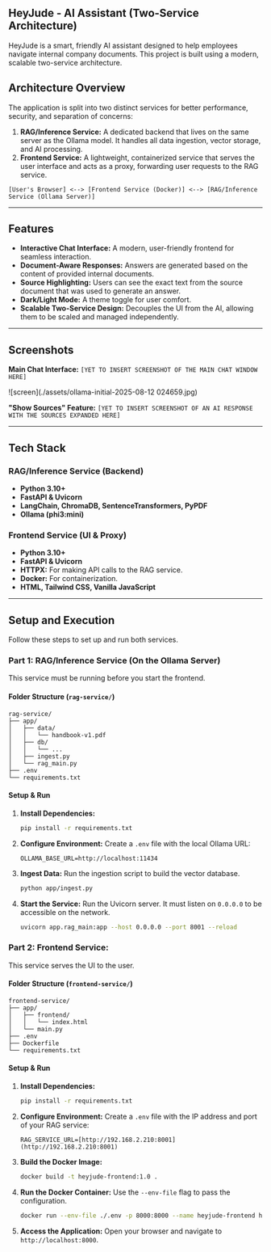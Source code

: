 ## HeyJude - AI Assistant (Two-Service Architecture)

HeyJude is a smart, friendly AI assistant designed to help employees navigate internal company documents. This project is built using a modern, scalable two-service architecture.

## Architecture Overview

The application is split into two distinct services for better performance, security, and separation of concerns:

1.  **RAG/Inference Service:** A dedicated backend that lives on the same server as the Ollama model. It handles all data ingestion, vector storage, and AI processing.
2.  **Frontend Service:** A lightweight, containerized service that serves the user interface and acts as a proxy, forwarding user requests to the RAG service.

```
[User's Browser] <--> [Frontend Service (Docker)] <--> [RAG/Inference Service (Ollama Server)]
```

---

## Features

* **Interactive Chat Interface:** A modern, user-friendly frontend for seamless interaction.
* **Document-Aware Responses:** Answers are generated based on the content of provided internal documents.
* **Source Highlighting:** Users can see the exact text from the source document that was used to generate an answer.
* **Dark/Light Mode:** A theme toggle for user comfort.
* **Scalable Two-Service Design:** Decouples the UI from the AI, allowing them to be scaled and managed independently.

---

## Screenshots

**Main Chat Interface:**
`[YET TO INSERT SCREENSHOT OF THE MAIN CHAT WINDOW HERE]`

![screen](./assets/ollama-initial-2025-08-12 024659.jpg)

**"Show Sources" Feature:**
`[YET TO INSERT SCREENSHOT OF AN AI RESPONSE WITH THE SOURCES EXPANDED HERE]`

---

## Tech Stack

### RAG/Inference Service (Backend)
* **Python 3.10+**
* **FastAPI & Uvicorn**
* **LangChain, ChromaDB, SentenceTransformers, PyPDF**
* **Ollama (phi3:mini)**

### Frontend Service (UI & Proxy)
* **Python 3.10+**
* **FastAPI & Uvicorn**
* **HTTPX:** For making API calls to the RAG service.
* **Docker:** For containerization.
* **HTML, Tailwind CSS, Vanilla JavaScript**

---

## Setup and Execution

Follow these steps to set up and run both services.

### Part 1: RAG/Inference Service (On the Ollama Server)

This service must be running before you start the frontend.

#### **Folder Structure (`rag-service/`)**
```
rag-service/
├── app/
│   ├── data/
│   │   └── handbook-v1.pdf
│   ├── db/
│   │   └── ...
│   ├── ingest.py
│   └── rag_main.py
├── .env
└── requirements.txt
```

#### **Setup & Run**
1.  **Install Dependencies:**
    ```bash
    pip install -r requirements.txt
    ```
2.  **Configure Environment:** Create a `.env` file with the local Ollama URL:
    ```
    OLLAMA_BASE_URL=http://localhost:11434
    ```
3.  **Ingest Data:** Run the ingestion script to build the vector database.
    ```bash
    python app/ingest.py
    ```
4.  **Start the Service:** Run the Uvicorn server. It must listen on `0.0.0.0` to be accessible on the network.
    ```bash
    uvicorn app.rag_main:app --host 0.0.0.0 --port 8001 --reload
    ```

### Part 2: Frontend Service:

This service serves the UI to the user.

#### **Folder Structure (`frontend-service/`)**
```
frontend-service/
├── app/
│   ├── frontend/
│   │   └── index.html
│   └── main.py
├── .env
├── Dockerfile
└── requirements.txt
```

#### **Setup & Run**
1.  **Install Dependencies:**
    ```bash
    pip install -r requirements.txt
    ```
2.  **Configure Environment:** Create a `.env` file with the IP address and port of your RAG service:
    ```
    RAG_SERVICE_URL=[http://192.168.2.210:8001](http://192.168.2.210:8001)
    ```
3.  **Build the Docker Image:**
    ```bash
    docker build -t heyjude-frontend:1.0 .
    ```
4.  **Run the Docker Container:** Use the `--env-file` flag to pass the configuration.
    ```bash
    docker run --env-file ./.env -p 8000:8000 --name heyjude-frontend heyjude-frontend:1.0
    ```
5.  **Access the Application:** Open your browser and navigate to `http://localhost:8000`.
